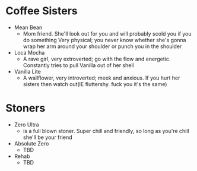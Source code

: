 # Coffee Sisters
* Mean Bean 
    * Mom friend. She'll look out for you and will probably scold you if you do something Very physical; you never know whether she's gonna       wrap her arm around your shoulder or punch you in the shoulder
* Loca Mocha 
    * A rave girl, very extroverted; go with the flow and energetic. Constantly tries to pull Vanilla out of her shell
* Vanilla Lite 
    * A wallflower, very introverted; meek and anxious. If you hurt her sisters then watch out(IE fluttershy. fuck you it's the same)
    
# Stoners
* Zero Ultra 
   * is a full blown stoner. Super chill and friendly, so long as you're chill she'll be your friend
* Absolute Zero 
   * TBD
* Rehab 
   * TBD
